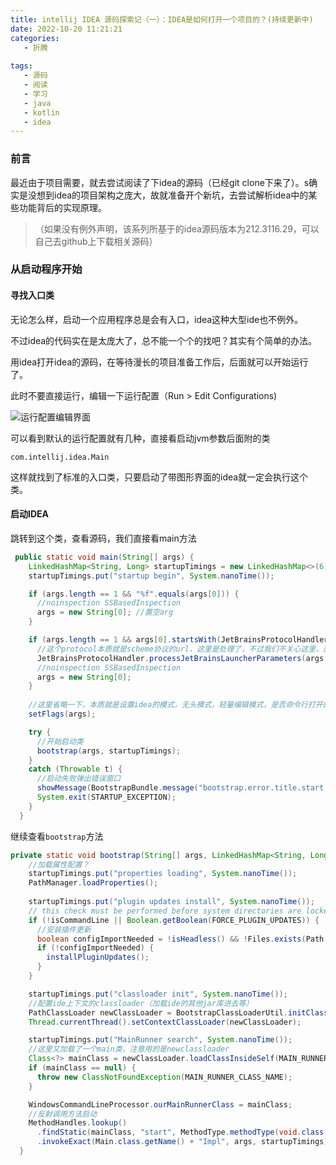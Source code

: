 ```yaml
---
title: intellij IDEA 源码探索记（一）：IDEA是如何打开一个项目的？(持续更新中)
date: 2022-10-20 11:21:21
categories:
   - 折腾
   
tags:
   - 源码
   - 阅读
   - 学习
   - java
   - kotlin
   - idea
---
```



### 前言

最近由于项目需要，就去尝试阅读了下idea的源码（已经git clone下来了）。s确实是没想到idea的项目架构之庞大，故就准备开个新坑，去尝试解析idea中的某些功能背后的实现原理。

>（如果没有例外声明，该系列所基于的idea源码版本为212.3116.29，可以自己去github上下载相关源码）

### 从启动程序开始

#### 寻找入口类

无论怎么样，启动一个应用程序总是会有入口，idea这种大型ide也不例外。

不过idea的代码实在是太庞大了，总不能一个个的找吧？其实有个简单的办法。

用idea打开idea的源码，在等待漫长的项目准备工作后，后面就可以开始运行了。

此时不要直接运行，编辑一下运行配置（Run > Edit Configurations)

![运行配置编辑界面](https://s2.loli.net/2022/10/20/ymC5XvSF2rikTOU.png)

可以看到默认的运行配置就有几种，直接看启动jvm参数后面附的类

`com.intellij.idea.Main`

这样就找到了标准的入口类，只要启动了带图形界面的idea就一定会执行这个类。

#### 启动IDEA

跳转到这个类，查看源码，我们直接看main方法

```java
 public static void main(String[] args) {
    LinkedHashMap<String, Long> startupTimings = new LinkedHashMap<>(6); //启动耗时记录？
    startupTimings.put("startup begin", System.nanoTime());

    if (args.length == 1 && "%f".equals(args[0])) {
      //noinspection SSBasedInspection
      args = new String[0]; //置空arg
    }

    if (args.length == 1 && args[0].startsWith(JetBrainsProtocolHandler.PROTOCOL)) {
      //这个protocol本质就是scheme协议的url，这里是处理了，不过我们不关心这里，直接启动软糯大概率是没有arg的
      JetBrainsProtocolHandler.processJetBrainsLauncherParameters(args[0]);
      //noinspection SSBasedInspection
      args = new String[0];
    }
    
    //这里省略一下，本质就是设置idea的模式，无头模式，轻量编辑模式，是否命令行打开的模式
    setFlags(args);

    try {
      //开始启动类
      bootstrap(args, startupTimings);
    }
    catch (Throwable t) {
      //启动失败弹出错误窗口
      showMessage(BootstrapBundle.message("bootstrap.error.title.start.failed"), t);
      System.exit(STARTUP_EXCEPTION);
    }
  }

```

继续查看`bootstrap`方法

``` java
private static void bootstrap(String[] args, LinkedHashMap<String, Long> startupTimings) throws Throwable {
    //加载属性配置？
    startupTimings.put("properties loading", System.nanoTime());
    PathManager.loadProperties();
    
    startupTimings.put("plugin updates install", System.nanoTime());
    // this check must be performed before system directories are locked
    if (!isCommandLine || Boolean.getBoolean(FORCE_PLUGIN_UPDATES)) {
      //安装插件更新
      boolean configImportNeeded = !isHeadless() && !Files.exists(Path.of(PathManager.getConfigPath()));
      if (!configImportNeeded) {
        installPluginUpdates();
      }
    }

    startupTimings.put("classloader init", System.nanoTime());
    //配置ide上下文的classloader（加载ide的其他jar库进去等）
    PathClassLoader newClassLoader = BootstrapClassLoaderUtil.initClassLoader();
    Thread.currentThread().setContextClassLoader(newClassLoader);

    startupTimings.put("MainRunner search", System.nanoTime());
    //这里又加载了一个main类，注意用的是newclassloader
    Class<?> mainClass = newClassLoader.loadClassInsideSelf(MAIN_RUNNER_CLASS_NAME, true);
    if (mainClass == null) {
      throw new ClassNotFoundException(MAIN_RUNNER_CLASS_NAME);
    }

    WindowsCommandLineProcessor.ourMainRunnerClass = mainClass;
    //反射调用方法启动
    MethodHandles.lookup()
      .findStatic(mainClass, "start", MethodType.methodType(void.class, String.class, String[].class, LinkedHashMap.class))
      .invokeExact(Main.class.getName() + "Impl", args, startupTimings);
  }
```


